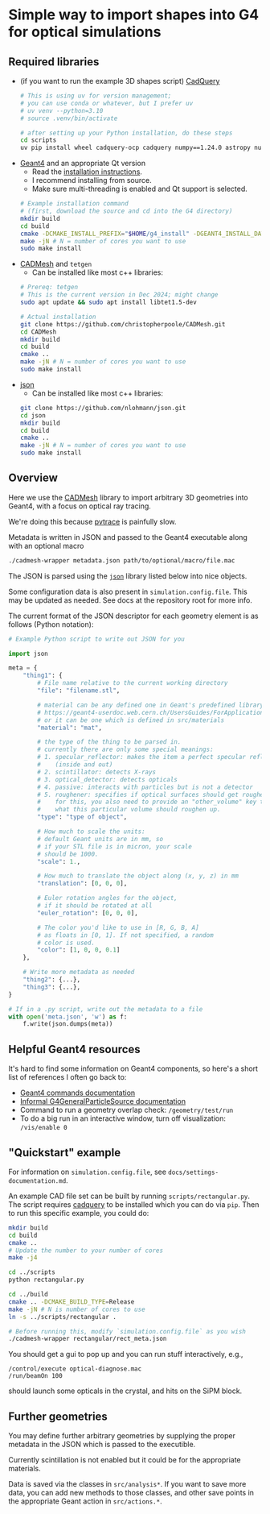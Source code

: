 # Simple way to import shapes into G4 for optical simulations

## Required libraries
- (if you want to run the example 3D shapes script) [CadQuery](https://github.com/CadQuery/cadquery)
    ```bash
    # This is using uv for version management;
    # you can use conda or whatever, but I prefer uv
    # uv venv --python=3.10
    # source .venv/bin/activate

    # after setting up your Python installation, do these steps
    cd scripts
    uv pip install wheel cadquery-ocp cadquery numpy==1.24.0 astropy numpy
    ```
- [Geant4]() and an appropriate Qt version
    - Read the [installation instructions](https://geant4-userdoc.web.cern.ch/UsersGuides/InstallationGuide/html/index.html).
    - I recommend installing from source.
    - Make sure multi-threading is enabled and Qt support is selected.
    ```bash
    # Example installation command
    # (first, download the source and cd into the G4 directory)
    mkdir build
    cd build
    cmake -DCMAKE_INSTALL_PREFIX="$HOME/g4_install" -DGEANT4_INSTALL_DATA=ON -DGEANT4_BUILD_MULTITHREADED=ON -DGEANT4_USE_QT=ON -DCMAKE_PREFIX_PATH=/usr/local/opt/qt5 ..
    make -jN # N = number of cores you want to use
    sudo make install
    ```
- [CADMesh](https://github.com/christopherpoole/CADMesh/tree/master) and `tetgen`
    - Can be installed like most c++ libraries:
    ```bash
    # Prereq: tetgen
    # This is the current version in Dec 2024; might change
    sudo apt update && sudo apt install libtet1.5-dev

    # Actual installation
    git clone https://github.com/christopherpoole/CADMesh.git
    cd CADMesh
    mkdir build
    cd build
    cmake ..
    make -jN # N = number of cores you want to use
    sudo make install
    ```
- [json](https://github.com/nlohmann/json)
    - Can be installed like most c++ libraries:
    ```bash
    git clone https://github.com/nlohmann/json.git
    cd json
    mkdir build
    cd build
    cmake ..
    make -jN # N = number of cores you want to use
    sudo make install
    ```


## Overview

Here we use the [CADMesh](https://github.com/christopherpoole/CADMesh/tree/master)
    library to import arbitrary 3D geometries into Geant4,
    with a focus on optical ray tracing.

We're doing this because [pvtrace](https://github.com/danieljfarrell/pvtrace/tree/master) is painfully slow.

Metadata is written in JSON and passed to the Geant4 executable along with an optional macro
```bash
./cadmesh-wrapper metadata.json path/to/optional/macro/file.mac
```

The JSON is parsed using the [`json`](https://github.com/nlohmann/json) library listed below into nice objects.

Some configuration data is also present in `simulation.config.file`.
This may be updated as needed.
See docs at the repository root for more info.

The current format of the JSON descriptor for each geometry element is as follows (Python notation):
```python
# Example Python script to write out JSON for you

import json

meta = {
    "thing1": {
        # File name relative to the current working directory
        "file": "filename.stl",

        # material can be any defined one in Geant's predefined library,
        # https://geant4-userdoc.web.cern.ch/UsersGuides/ForApplicationDeveloper/html/Appendix/materialNames.html
        # or it can be one which is defined in src/materials
        "material": "mat",

        # the type of the thing to be parsed in.
        # currently there are only some special meanings:
        # 1. specular_reflector: makes the item a perfect specular reflector
        #    (inside and out)
        # 2. scintillator: detects X-rays
        # 3. optical_detector: detects opticals
        # 4. passive: interacts with particles but is not a detector
        # 5. roughener: specifies if optical surfaces should get roughened.
        #    for this, you also need to provide an "other_volume" key to say
        #    what this particular volume should roughen up.
        "type": "type of object",

        # How much to scale the units:
        # default Geant units are in mm, so
        # if your STL file is in micron, your scale
        # should be 1000.
        "scale": 1.,

        # How much to translate the object along (x, y, z) in mm
        "translation": [0, 0, 0],

        # Euler rotation angles for the object,
        # if it should be rotated at all
        "euler_rotation": [0, 0, 0],

        # The color you'd like to use in [R, G, B, A]
        # as floats in [0, 1]. If not specified, a random
        # color is used.
        "color": [1, 0, 0, 0.1]
    },

    # Write more metadata as needed
    "thing2": {...},
    "thing3": {...},
}

# If in a .py script, write out the metadata to a file
with open('meta.json', 'w') as f:
    f.write(json.dumps(meta))
```

## Helpful Geant4 resources
It's hard to find some information on Geant4 components, so here's a short list of references I often go back to:
- [Geant4 commands documentation](https://geant4-userdoc.web.cern.ch/UsersGuides/ForApplicationDeveloper/html/Control/AllResources/Control/UIcommands/_.html)
- [Informal G4GeneralParticleSource documentation](https://geant4-userdoc.web.cern.ch/UsersGuides/ForApplicationDeveloper/html/GettingStarted/generalParticleSource.html)
- Command to run a geometry overlap check: `/geometry/test/run`
- To do a big run in an interactive window, turn off visualization: `/vis/enable 0`

## "Quickstart" example
For information on `simulation.config.file`, see `docs/settings-documentation.md`.


An example CAD file set can be built by running `scripts/rectangular.py`.
The script requires [cadquery](https://github.com/CadQuery/cadquery)
    to be installed which you can do via `pip`.
Then to run this specific example, you could do:
```bash
mkdir build
cd build
cmake ..
# Update the number to your number of cores
make -j4

cd ../scripts
python rectangular.py

cd ../build
cmake .. -DCMAKE_BUILD_TYPE=Release
make -jN # N is number of cores to use
ln -s ../scripts/rectangular .

# Before running this, modify `simulation.config.file` as you wish
./cadmesh-wrapper rectangular/rect_meta.json
```

You should get a gui to pop up and you can run stuff interactively, e.g.,
```
/control/execute optical-diagnose.mac
/run/beamOn 100
```
should launch some opticals in the crystal,
    and hits on the SiPM block.

## Further geometries
You may define further arbitrary geometries by supplying the proper
    metadata in the JSON which is passed to the executible.

Currently scintillation is not enabled but it could be for the
    appropriate materials.

Data is saved via the classes in `src/analysis*`.
If you want to save more data,
    you can add new methods to those classes,
    and other save points in the appropriate Geant action in
    `src/actions.*`.
